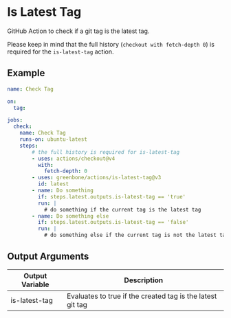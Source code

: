 # Is Latest Tag

GitHub Action to check if a git tag is the latest tag.

Please keep in mind that the full history (`checkout with fetch-depth 0`) is
required for the `is-latest-tag` action.

## Example

```yml
name: Check Tag

on:
  tag:

jobs:
  check:
    name: Check Tag
    runs-on: ubuntu-latest
    steps:
        # the full history is required for is-latest-tag
        - uses: actions/checkout@v4
          with:
            fetch-depth: 0
        - uses: greenbone/actions/is-latest-tag@v3
          id: latest
        - name: Do something
          if: steps.latest.outputs.is-latest-tag == 'true'
          run: |
            # do something if the current tag is the latest tag
        - name: Do something else
          if: steps.latest.outputs.is-latest-tag == 'false'
          run: |
            # do something else if the current tag is not the latest tag
```

## Output Arguments

|Output Variable|Description|
|---------------|-----------|
| is-latest-tag | Evaluates to true if the created tag is the latest git tag |
